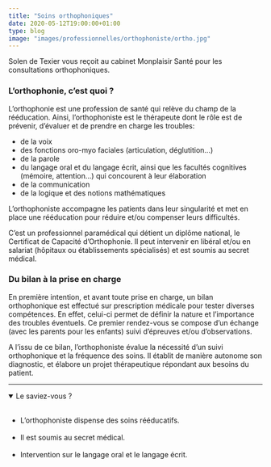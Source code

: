 ```yaml
---
title: "Soins orthophoniques"
date: 2020-05-12T19:00:00+01:00
type: blog
image: "images/professionnelles/orthophoniste/ortho.jpg"
---
```


Solen de Texier vous reçoit au cabinet Monplaisir Santé pour les consultations orthophoniques.

### L’orthophonie, c’est quoi ?

L’orthophonie est une profession de santé qui relève du champ de la rééducation. Ainsi, l’orthophoniste est le thérapeute dont le rôle est de prévenir, d’évaluer et de prendre en charge les troubles:

- de la voix
- des fonctions oro-myo faciales (articulation, déglutition…)
- de la parole
- du langage oral et du langage écrit, ainsi que les facultés cognitives (mémoire, attention…) qui concourent à leur élaboration
- de la communication
- de la logique et des notions mathématiques

L’orthophoniste accompagne les patients dans leur singularité et met en place une rééducation pour réduire et/ou compenser leurs difficultés.

C’est un professionnel paramédical qui détient un diplôme national, le Certificat de Capacité d’Orthophonie. Il peut intervenir en libéral et/ou en salariat (hôpitaux ou établissements spécialisés) et est soumis au secret médical.

### Du bilan à la prise en charge

En première intention, et avant toute prise en charge, un bilan orthophonique est effectué sur prescription médicale  pour tester diverses compétences. En effet, celui-ci permet de définir la nature et l’importance des troubles éventuels. Ce premier rendez-vous se compose d’un échange (avec les parents pour les enfants) suivi d’épreuves et/ou d’observations.

A l’issu de ce bilan, l’orthophoniste évalue la nécessité d’un suivi orthophonique et la fréquence des soins. Il établit de manière autonome son diagnostic, et élabore un projet thérapeutique répondant aux besoins du patient.

---------------------

<details class="admonition question" open>
    <summary class="admonition-title">Le saviez-vous ?</summary>
    <br>
    <ul>
        <li>L’orthophoniste dispense des soins rééducatifs.</li>
        <br>
        <li>Il est soumis au secret médical.</li>
        <br>
        <li>Intervention sur le langage oral et le langage écrit.</li>
    </ul>
</details>
